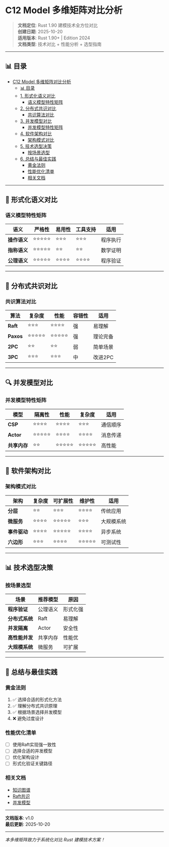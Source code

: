 ﻿# C12 Model 多维矩阵对比分析

> **文档定位**: Rust 1.90 建模技术全方位对比  
> **创建日期**: 2025-10-20  
> **适用版本**: Rust 1.90+ | Edition 2024  
> **文档类型**: 技术对比 + 性能分析 + 选型指南

---

## 📊 目录

- [C12 Model 多维矩阵对比分析](#c12-model-多维矩阵对比分析)
  - [📊 目录](#-目录)
  - [1. 形式化语义对比](#1-形式化语义对比)
    - [语义模型特性矩阵](#语义模型特性矩阵)
  - [2. 分布式共识对比](#2-分布式共识对比)
    - [共识算法对比](#共识算法对比)
  - [3. 并发模型对比](#3-并发模型对比)
    - [并发模型特性矩阵](#并发模型特性矩阵)
  - [4. 软件架构对比](#4-软件架构对比)
    - [架构模式对比](#架构模式对比)
  - [5. 技术选型决策](#5-技术选型决策)
    - [按场景选型](#按场景选型)
  - [6. 总结与最佳实践](#6-总结与最佳实践)
    - [黄金法则](#黄金法则)
    - [性能优化清单](#性能优化清单)
    - [相关文档](#相关文档)

---

## 📖 形式化语义对比

### 语义模型特性矩阵

| 语义 | 严格性 | 易用性 | 工具支持 | 适用 |
|------|--------|--------|---------|------|
| **操作语义** | ⭐⭐⭐⭐⭐ | ⭐⭐⭐ | ⭐⭐⭐ | 程序执行 |
| **指称语义** | ⭐⭐⭐⭐⭐ | ⭐⭐ | ⭐⭐ | 数学证明 |
| **公理语义** | ⭐⭐⭐⭐⭐ | ⭐⭐⭐⭐ | ⭐⭐⭐⭐ | 程序验证 |

---

## 📝 分布式共识对比

### 共识算法对比

| 算法 | 复杂度 | 性能 | 容错性 | 适用 |
|------|--------|------|--------|------|
| **Raft** | ⭐⭐⭐ | ⭐⭐⭐⭐ | 强 | 易理解 |
| **Paxos** | ⭐⭐⭐⭐⭐ | ⭐⭐⭐⭐⭐ | 强 | 理论完备 |
| **2PC** | ⭐⭐ | ⭐⭐ | 弱 | 简单场景 |
| **3PC** | ⭐⭐⭐ | ⭐⭐⭐ | 中 | 改进2PC |

---

## 🔍 并发模型对比

### 并发模型特性矩阵

| 模型 | 隔离性 | 性能 | 复杂度 | 适用 |
|------|--------|------|--------|------|
| **CSP** | ⭐⭐⭐⭐ | ⭐⭐⭐⭐ | ⭐⭐⭐ | 通信顺序 |
| **Actor** | ⭐⭐⭐⭐⭐ | ⭐⭐⭐⭐ | ⭐⭐⭐⭐ | 消息传递 |
| **共享内存** | ⭐⭐ | ⭐⭐⭐⭐⭐ | ⭐⭐⭐⭐⭐ | 高性能 |

---

## 🔧 软件架构对比

### 架构模式对比

| 架构 | 复杂度 | 可扩展性 | 维护性 | 适用 |
|------|--------|---------|--------|------|
| **分层** | ⭐⭐ | ⭐⭐⭐ | ⭐⭐⭐⭐ | 传统应用 |
| **微服务** | ⭐⭐⭐⭐ | ⭐⭐⭐⭐⭐ | ⭐⭐⭐ | 大规模系统 |
| **事件驱动** | ⭐⭐⭐⭐ | ⭐⭐⭐⭐⭐ | ⭐⭐⭐⭐ | 异步系统 |
| **六边形** | ⭐⭐⭐ | ⭐⭐⭐⭐ | ⭐⭐⭐⭐⭐ | 可测试性 |

---

## 📊 技术选型决策

### 按场景选型

| 场景 | 推荐模型 | 原因 |
|------|---------|------|
| **程序验证** | 公理语义 | 形式化强 |
| **分布式系统** | Raft | 易理解 |
| **并发隔离** | Actor | 安全性 |
| **高性能并发** | 共享内存 | 性能优 |
| **大规模系统** | 微服务 | 可扩展 |

---

## 🌟 总结与最佳实践

### 黄金法则

1. ✅ 选择合适的形式化方法
2. ✅ 理解分布式共识原理
3. ✅ 根据场景选择并发模型
4. ❌ 避免过度设计

### 性能优化清单

- [ ] 使用Raft实现强一致性
- [ ] 选择合适的并发模型
- [ ] 优化架构设计
- [ ] 形式化验证关键路径

### 相关文档

- [知识图谱](KNOWLEDGE_GRAPH_AND_CONCEPT_RELATIONS.md)
- [Raft共识](../distributed/raft-consensus-comprehensive.md)
- [并发模型](../concurrency/concurrency-models-deep-dive.md)

---

**文档版本**: v1.0  
**最后更新**: 2025-10-20

---

*本多维矩阵致力于系统化对比 Rust 建模技术方案！*

